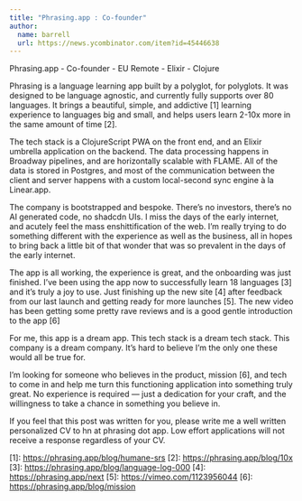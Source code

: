```yaml
---
title: "Phrasing.app : Co-founder"
author:
  name: barrell
  url: https://news.ycombinator.com/item?id=45446638
---
```

Phrasing.app - Co-founder - EU Remote - Elixir - Clojure

Phrasing is a language learning app built by a polyglot, for polyglots. It was designed to be language agnostic, and currently fully supports over 80 languages. It brings a beautiful, simple, and addictive [1] learning experience to languages big and small, and helps users learn 2-10x more in the same amount of time [2].

The tech stack is a ClojureScript PWA on the front end, and an Elixir umbrella application on the backend. The data processing happens in Broadway pipelines, and are horizontally scalable with FLAME. All of the data is stored in Postgres, and most of the communication between the client and server happens with a custom local-second sync engine à la Linear.app.

The company is bootstrapped and bespoke. There’s no investors, there’s no AI generated code, no shadcdn UIs. I miss the days of the early internet, and acutely feel the mass enshittification of the web. I’m really trying to do something different with the experience as well as the business, all in hopes to bring back a little bit of that wonder that was so prevalent in the days of the early internet.

The app is all working, the experience is great, and the onboarding was just finished. I’ve been using the app now to successfully learn 18 languages [3] and it’s truly a joy to use. Just finishing up the new site [4] after feedback from our last launch and getting ready for more launches [5]. The new video has been getting some pretty rave reviews and is a good gentle introduction to the app [6]

For me, this app is a dream app. This tech stack is a dream tech stack. This company is a dream company. It’s hard to believe I’m the only one these would all be true for.

I’m looking for someone who believes in the product, mission [6], and tech to come in and help me turn this functioning application into something truly great. No experience is required — just a dedication for your craft, and the willingness to take a chance in something you believe in.

If you feel that this post was written for you, please write me a well written personalized CV to hn at phrasing dot app. Low effort applications will not receive a response regardless of your CV.

[1]: <a href="https:&#x2F;&#x2F;phrasing.app&#x2F;blog&#x2F;humane-srs" rel="nofollow">https:&#x2F;&#x2F;phrasing.app&#x2F;blog&#x2F;humane-srs</a> 
[2]: <a href="https:&#x2F;&#x2F;phrasing.app&#x2F;blog&#x2F;10x" rel="nofollow">https:&#x2F;&#x2F;phrasing.app&#x2F;blog&#x2F;10x</a> 
[3]: <a href="https:&#x2F;&#x2F;phrasing.app&#x2F;blog&#x2F;language-log-000" rel="nofollow">https:&#x2F;&#x2F;phrasing.app&#x2F;blog&#x2F;language-log-000</a> 
[4]: <a href="https:&#x2F;&#x2F;phrasing.app&#x2F;next" rel="nofollow">https:&#x2F;&#x2F;phrasing.app&#x2F;next</a>
[5]: <a href="https:&#x2F;&#x2F;vimeo.com&#x2F;1123956044" rel="nofollow">https:&#x2F;&#x2F;vimeo.com&#x2F;1123956044</a>
[6]: <a href="https:&#x2F;&#x2F;phrasing.app&#x2F;blog&#x2F;mission" rel="nofollow">https:&#x2F;&#x2F;phrasing.app&#x2F;blog&#x2F;mission</a>
<JobApplication />
